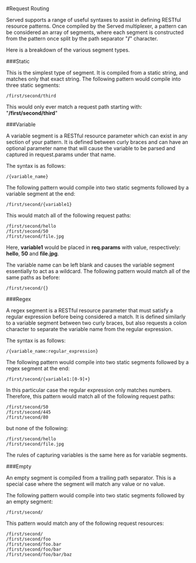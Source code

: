 #Request Routing

Served supports a range of useful syntaxes to assist in defining RESTful resource patterns. Once compiled by the Served multiplexer, a pattern can be considered an array of segments, where each segment is constructed from the pattern once split by the path separator "**/**" character.

Here is a breakdown of the various segment types.

###Static

This is the simplest type of segment. It is compiled from a static string, and matches only that exact string. The following pattern would compile into three static segments:

```
/first/second/third
```

This would only ever match a request path starting with: "**/first/second/third**"

###Variable

A variable segment is a RESTful resource parameter which can exist in any section of your pattern. It is defined between curly braces and can have an optional parameter name that will cause the variable to be parsed and captured in request.params under that name.

The syntax is as follows:

```
/{variable_name}
```

The following pattern would compile into two static segments followed by a variable segment at the end:

```
/first/second/{variable1}
```

This would match all of the following request paths:

```
/first/second/hello
/first/second/50
/first/second/file.jpg
```

Here, **variable1** would be placed in **req.params** with value, respectively: **hello**, **50** and **file.jpg**.

The variable name can be left blank and causes the variable segment essentially to act as a wildcard. The following pattern would match all of the same paths as before:

```
/first/second/{}
```

###Regex

A regex segment is a RESTful resource parameter that must satisfy a regular expression before being considered a match. It is defined similarly to a variable segment between two curly braces, but also requests a colon character to separate the variable name from the regular expression.

The syntax is as follows:

```
/{variable_name:regular_expression}
```

The following pattern would compile into two static segments followed by a regex segment at the end:

```
/first/second/{variable1:[0-9]+}
```

In this particular case the regular expression only matches numbers. Therefore, this pattern would match all of the following request paths:

```
/first/second/50
/first/second/445
/first/second/80
```

but none of the following:

```
/first/second/hello
/first/second/file.jpg
```

The rules of capturing variables is the same here as for variable segments.

###Empty

An empty segment is compiled from a trailing path separator. This is a special case where the segment will match any value or no value.

The following pattern would compile into two static segments followed by an empty segment:

```
/first/second/
```

This pattern would match any of the following request resources:

```
/first/second/
/first/second/foo
/first/second/foo.bar
/first/second/foo/bar
/first/second/foo/bar/baz
```
